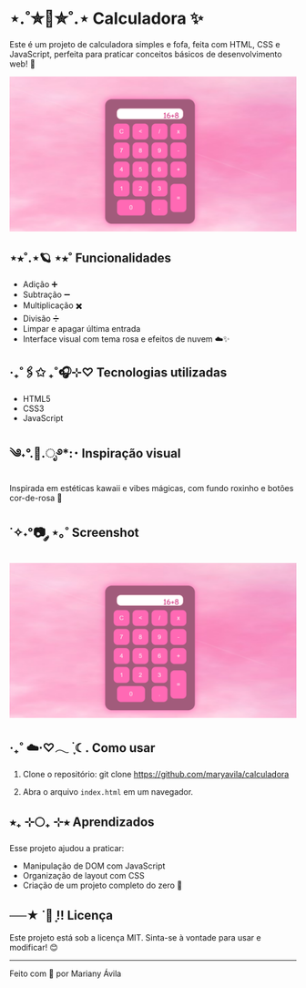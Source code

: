 # ⋆.˚✮🧮✮˚.⋆ Calculadora ✨

Este é um projeto de calculadora simples e fofa, feita com HTML, CSS e JavaScript, perfeita para praticar conceitos básicos de desenvolvimento web! 💖

![Calculadora fofa](pinkcalculator.png)

## ⋆⭒˚.⋆🪐 ⋆⭒˚ Funcionalidades

- Adição ➕  
- Subtração ➖  
- Multiplicação ✖️  
- Divisão ➗  
- Limpar e apagar última entrada  
- Interface visual com tema rosa e efeitos de nuvem ☁️✨  

## ‧₊˚🖇️✩ ₊˚🎧⊹♡ Tecnologias utilizadas

- HTML5  
- CSS3  
- JavaScript  

## ༄˖°.🍂.ೃ࿔*:･ Inspiração visual

Inspirada em estéticas kawaii e vibes mágicas, com fundo roxinho e botões cor-de-rosa 🌸

## ˙✧˖°📷 ༘ ⋆｡˚ Screenshot

![Calculadora fofa](pinkcalculator.png)

## ‧₊˚ ☁️⋅♡𓂃 ࣪ ִֶָ☾. Como usar

1. Clone o repositório:
git clone https://github.com/maryavila/calculadora

2. Abra o arquivo `index.html` em um navegador.

## ⭒₊ ⊹🌕₊ ⊹⭒ Aprendizados

Esse projeto ajudou a praticar:
- Manipulação de DOM com JavaScript
- Organização de layout com CSS
- Criação de um projeto completo do zero 💪

## ──★ ˙🍓 ̟!! Licença

Este projeto está sob a licença MIT. Sinta-se à vontade para usar e modificar! 😊

---

Feito com 💖 por Mariany Ávila
